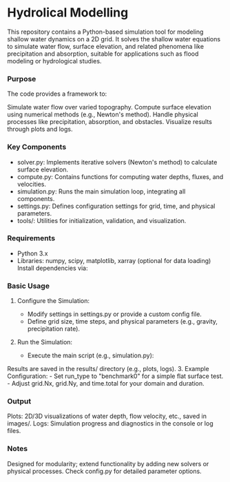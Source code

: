 # Hydrolical Modelling

This repository contains a Python-based simulation tool for modeling shallow water dynamics on a 2D grid. It solves the shallow water equations to simulate water flow, surface elevation, and related phenomena like precipitation and absorption, suitable for applications such as flood modeling or hydrological studies.

### Purpose

The code provides a framework to:

Simulate water flow over varied topography.
Compute surface elevation using numerical methods (e.g., Newton's method).
Handle physical processes like precipitation, absorption, and obstacles.
Visualize results through plots and logs.

### Key Components

- solver.py: Implements iterative solvers (Newton's method) to calculate surface elevation.
- compute.py: Contains functions for computing water depths, fluxes, and velocities.
- simulation.py: Runs the main simulation loop, integrating all components.
- settings.py: Defines configuration settings for grid, time, and physical parameters.
- tools/: Utilities for initialization, validation, and visualization.

### Requirements

- Python 3.x
- Libraries: numpy, scipy, matplotlib, xarray (optional for data loading)
  Install dependencies via:

### Basic Usage

1. Configure the Simulation:

   - Modify settings in settings.py or provide a custom config file.
   - Define grid size, time steps, and physical parameters (e.g., gravity, precipitation rate).

2. Run the Simulation:
   - Execute the main script (e.g., simulation.py):

Results are saved in the results/ directory (e.g., plots, logs). 3. Example Configuration: - Set run_type to "benchmark0" for a simple flat surface test. - Adjust grid.Nx, grid.Ny, and time.total for your domain and duration.

### Output

Plots: 2D/3D visualizations of water depth, flow velocity, etc., saved in images/.
Logs: Simulation progress and diagnostics in the console or log files.

### Notes

Designed for modularity; extend functionality by adding new solvers or physical processes.
Check config.py for detailed parameter options.
